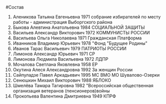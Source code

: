 #Состав
1. Аленикова Татьяна Евгеньевна 1971 собрание избирателей по месту работы - администрация Выборгского района
2. Быкова Алевтина Анатольевна 1984 СОЦИАЛЬНОЙ ЗАЩИТЫ
3. Васильев Александр Викторович 1972 КОММУНИСТЫ РОССИИ
4. Васильева Ольга Николаевна 1971 Гражданская Платформа
5. Иванников Владимир Юрьевич 1978 \"Фонд \"Будущее Родины\"
6. Иванов Тарас Васильевич 1979 ПАТРИОТЫ РОССИИ
7. Лимонов Александр Юрьевич 1971 СР
8. Лимонова Людмила Васильевна 1972 ЛДПР
9. Мочалова Светлана Яковлевна 1958 ЕР
10. Окутина Алеся Александровна 1992 За женщин России
11. Сайпуладзе Павел Аркадьевич 1995 МС ВМО МО Шувалово-Озерки
12. Сенюшкин Михаил Викторович 1988 ЯБЛОКО
13. Шмелёва Тамара Тагировна 1982 \"Всероссийская общественная организация ветеранов (пенсионеров)войны
14. Прокопьева Валентина Дмитриевна 1949 КПРФ
